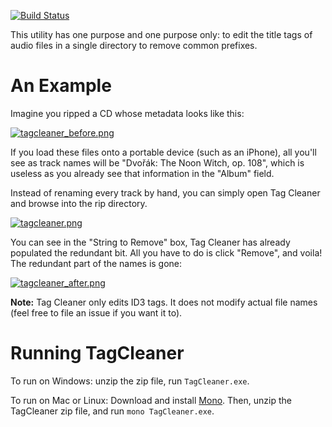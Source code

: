 [![Build Status](https://yevbro.visualstudio.com/Tag%20Cleaner/_apis/build/status/Tag%20Cleaner-.NET%20Desktop-CI?branchName=master)](https://yevbro.visualstudio.com/Tag%20Cleaner/_build/latest?definitionId=3&branchName=master)

This utility has one purpose and one purpose only: to edit the title tags of audio files in a single directory to remove common prefixes.

# An Example
Imagine you ripped a CD whose metadata looks like this:

[![tagcleaner_before.png](https://s15.postimg.cc/bti8r96gb/tagcleaner_before.png)](https://postimg.cc/image/8mnp7mm07/)

If you load these files onto a portable device (such as an iPhone), all you'll see as track names will be "Dvořák: The Noon Witch, op. 108", which is useless as you already see that information in the "Album" field.

Instead of renaming every track by hand, you can simply open Tag Cleaner and browse into the rip directory.

[![tagcleaner.png](https://s19.postimg.cc/i1930mzf7/tagcleaner.png)](https://postimg.cc/image/c0be3kcsv/)

You can see in the "String to Remove" box, Tag Cleaner has already populated the redundant bit. All you have to do is click "Remove", and voila! The redundant part of the names is gone:

[![tagcleaner_after.png](https://s19.postimg.cc/kzan86rcj/tagcleaner_after.png)](https://postimg.cc/image/vm4gdlzhr/)

**Note:** Tag Cleaner only edits ID3 tags. It does not modify actual file names (feel free to file an issue if you want it to).

# Running TagCleaner

To run on Windows: unzip the zip file, run `TagCleaner.exe`.

To run on Mac or Linux: Download and install [Mono](https://www.mono-project.com/download/stable/#download-mac). Then, unzip the TagCleaner zip file, and run `mono TagCleaner.exe`.
